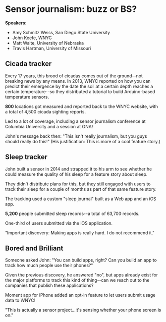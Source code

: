 # Sensor journalism: buzz or BS? #

**Speakers:**

* Amy Schmitz Weiss, San Diego State University
* John Keefe, WNYC
* Matt Waite, University of Nebraska
* Travis Hartman, University of Missouri

## Cicada tracker ##

Every 17 years, this brood of cicadas comes out of the ground--not breaking
news by any means. In 2013, WNYC reported on how you can predict their
emergence by the date the soil at a certain depth reaches a certain
temperature--so they distributed a tutorial to build Arduino-based temperature
sensors.

**800** locations got measured and reported back to the WNYC website, with a
total of 4,500 cicada sighting reports.

Led to a lot of coverage, including a sensor journalism conference at Columbia
University and a session at ONA!

John's message back then: "This isn't really journalism, but you guys should
really do this!" (His justification: This is more of a cool feature story.)

## Sleep tracker ##

John built a sensor in 2014 and strapped it to his arm to see whether he could
measure the quality of his sleep for a feature story about sleep.

They didn't distribute plans for this, but they still engaged with users to
track their sleep for a couple of months as part of that same feature story.

The tracking used a custom "sleep journal" built as a Web app and an iOS app.

**5,200** people submitted sleep records--a total of 63,700 records.

One-third of users submitted via the iOS application.

"Important discovery: Making apps is really hard. I do not recommend it."

## Bored and Brilliant ##

Someone asked John: "You can build apps, right? Can you build an app to track
how much people use their phones?"

Given the previous discovery, he answered "no", but apps already exist for the
major platforms to track this kind of thing--can we reach out to the companies
that publish these applications?

Moment app for iPhone added an opt-in feature to let users submit usage data to
WNYC!

"This is actually a sensor project...it's sensing whether your phone screen is
on."
